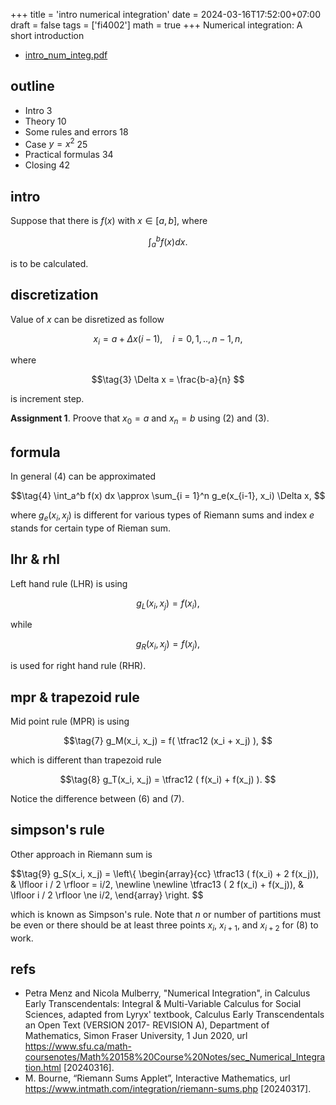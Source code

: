 +++
title = 'intro numerical integration'
date = 2024-03-16T17:52:00+07:00
draft = false
tags = ['fi4002']
math = true
+++
Numerical integration: A short introduction
<!--more-->

+ [intro_num_integ.pdf](https://osf.io/2akug)


## outline
+ Intro 3
+ Theory 10
+ Some rules and errors 18
+ Case $y = x^2$ 25
+ Practical formulas 34
+ Closing 42


## intro
Suppose that there is $f(x)$ with $x \in [a, b]$, where

$$\tag{1}
\int_a^b f(x) dx.
$$

is to be calculated.


## discretization
Value of $x$ can be disretized as follow

$$\tag{2}
x_i = a + \Delta x (i - 1), \ \ \ \ i = 0, 1, .., n-1, n,
$$

where

$$\tag{3}
\Delta x = \frac{b-a}{n}
$$

is increment step.

**Assignment 1**. Proove that $x_0 = a$ and $x_n = b$ using (2) and (3).


## formula
In general (4) can be approximated

$$\tag{4}
\int_a^b f(x) dx \approx \sum_{i = 1}^n g_e(x_{i-1}, x_i) \Delta x,
$$

where $g_e(x_i, x_j)$ is different for various types of Riemann sums and index $e$ stands for certain type of Rieman sum.


## lhr & rhl
Left hand rule (LHR) is using

$$\tag{5}
g_L(x_i, x_j) = f(x_i),
$$

while

$$\tag{6}
g_R(x_i, x_j) = f(x_j),
$$

is used for right hand rule (RHR).


## mpr & trapezoid rule
Mid point rule (MPR) is using

$$\tag{7}
g_M(x_i, x_j) = f( \tfrac12 (x_i + x_j) ),
$$

which is different than trapezoid rule

$$\tag{8}
g_T(x_i, x_j) = \tfrac12 ( f(x_i) + f(x_j) ).
$$

Notice the difference between (6) and (7).


## simpson's rule
Other approach in Riemann sum is 

$$\tag{9}
g_S(x_i, x_j) = \left\\{
\begin{array}{cc}
\tfrac13 ( f(x_i) + 2 f(x_j)), & \lfloor i / 2 \rfloor = i/2, \newline \newline
\tfrac13 ( 2 f(x_i) + f(x_j)), & \lfloor i / 2 \rfloor \ne i/2,
\end{array}
\right.
$$

which is known as Simpson's rule. Note that $n$ or number of partitions must be even or there should be at least three points $x_i$, $x_{i+1}$, and $x_{i+2}$ for (8) to work.


## refs
+ Petra Menz and Nicola Mulberry, "Numerical Integration", in Calculus Early Transcendentals: Integral & Multi-Variable Calculus for Social Sciences, adapted from Lyryx' textbook, Calculus Early Transcendentals an Open Text (VERSION 2017- REVISION A), Department of Mathematics, Simon Fraser University, 1 Jun 2020, url https://www.sfu.ca/math-coursenotes/Math%20158%20Course%20Notes/sec_Numerical_Integration.html [20240316].
+ M. Bourne, “Riemann Sums Applet”, Interactive Mathematics, url https://www.intmath.com/integration/riemann-sums.php [20240317].
